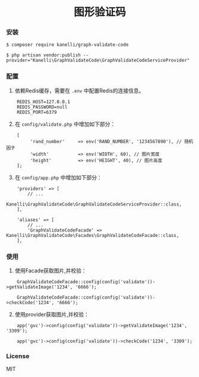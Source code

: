 <h1 align="center"> 图形验证码 </h1>

### 安装

```shell
$ composer require kanelli/graph-validate-code

$ php artisan vendor:publish --provider="Kanelli\GraphValidateCode\GraphValidateCodeServiceProvider"
```

### 配置

1. 依赖Redis缓存，需要在 `.env` 中配置Redis的连接信息。

```
    REDIS_HOST=127.0.0.1
    REDIS_PASSWORD=null
    REDIS_PORT=6379
```

2. 在 `config/validate.php` 中增加如下部分：

```
    [
         'rand_number'     => env('RAND_NUMBER', '1234567890'), // 随机因子
         'width'           => env('WIDTH', 60), // 图片宽度
         'height'          => env('HEIGHT', 40), // 图片高度
    ];
```

3. 在 `config/app.php` 中增加如下部分：

```
    'providers' => [
        // ...
        Kanelli\GraphValidateCode\GraphValidateCodeServiceProvider::class,
    ],
    
    'aliases' => [
        // ...
        'GraphValidateCodeFacade' => Kanelli\GraphValidateCode\Facades\GraphValidateCodeFacade::class,
    ],
```

### 使用

1. 使用Facade获取图片,并校验：

```
    GraphValidateCodeFacade::config(config('validate'))->getValidateImage('1234', '6666');
    
    GraphValidateCodeFacade::config(config('validate'))->checkCode('1234', '6666');
```

2. 使用provider获取图片,并校验：

```
    app('gvc')->config(config('validate'))->getValidateImage('1234', '3309');
    
    app('gvc')->config(config('validate'))->checkCode('1234', '3309');
```

### License

MIT